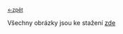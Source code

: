 <sub>[<-zpět](https://github.com/robodilna/gramofon)</sub>

Všechny obrázky jsou ke stažení [zde](https://owncloud.cesnet.cz/index.php/s/BCm2MCylGpjqCPX#/)
